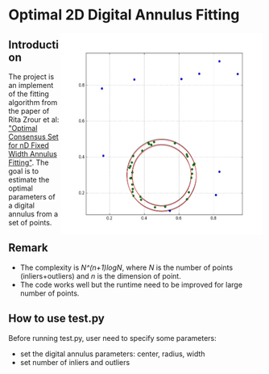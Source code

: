 # Optimal 2D Digital Annulus Fitting

<img src="src/fif_30inliers_10outliers.png" width="400" height="400" align="right" />

## Introduction

The project is an implement of the fitting algorithm from the paper of Rita Zrour et al: 
["Optimal Consensus Set for nD Fixed Width Annulus Fitting"](http://link.springer.com/chapter/10.1007%2F978-3-319-26145-4_8).
The goal is to estimate the optimal parameters of a digital annulus from a set of points.

## Remark

- The complexity is *N^(n+1)logN*, where *N* is the number of points (inliers+outliers)
  and *n* is the dimension of point.
- The code works well but the runtime need to be improved for large number of points.

## How to use test.py

Before running test.py, user need to specify some parameters:

- set the digital annulus parameters: center, radius, width
- set number of inliers and outliers
